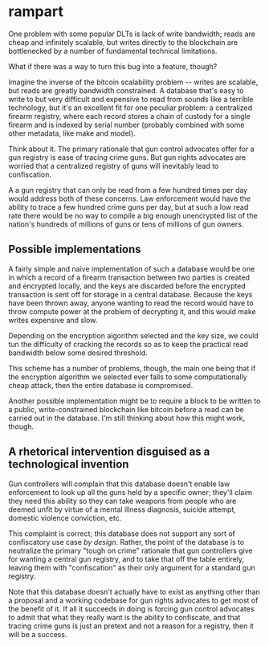 # rampart

One problem with some popular DLTs is lack of write bandwidth; reads are cheap and infinitely scalable, but writes directly to the blockchain are bottlenecked by a number of fundamental technical limitations.

What if there was a way to turn this bug into a feature, though?

Imagine the inverse of the bitcoin scalability problem -- writes are scalable, but reads are greatly bandwidth constrained. A database that's easy to write to but very difficult and expensive to read from sounds like a terrible technology, but it's an excellent fit for one peculiar problem: a centralized firearm registry, where each record stores a chain of custody for a single firearm and is indexed by serial number (probably combined with some other metadata, like make and model).

Think about it. The primary rationale that gun control advocates offer for a gun registry is ease of tracing crime guns. But gun rights advocates are worried that a centralized registry of guns will inevitably lead to confiscation.

A a gun registry that can only be read from a few hundred times per day would address both of these concerns. Law enforcement would have the ability to trace a few hundred crime guns per day, but at such a low read rate there would be no way to compile a big enough unencrypted list of the nation's hundreds of millions of guns or tens of millions of gun owners.

## Possible implementations

A fairly simple and naive implementation of such a database would be one in which a record of a firearm transaction between two parties is created and encrypted locally, and the keys are discarded before the encrypted transaction is sent off for storage in a central database. Because the keys have been thrown away, anyone wanting to read the record would have to throw compute power at the problem of decrypting it, and this would make writes expensive and slow.

Depending on the encryption algorithm selected and the key size, we could tun the difficulty of cracking the records so as to keep the practical read bandwidth below some desired threshold.

This scheme has a number of problems, though, the main one being that if the encryption algorithm we selected ever falls to some computationally cheap attack, then the entire database is compromised.

Another possible implementation might be to require a block to be written to a public, write-constrained blockchain like bitcoin before a read can be carried out in the database. I'm still thinking about how this might work, though.

## A rhetorical intervention disguised as a technological invention

Gun controllers will complain that this database doesn't enable law enforcement to look up all the guns held by a specific owner; they'll claim they need this ability so they can take weapons from people who are deemed unfit by virtue of a mental illness diagnosis, suicide attempt, domestic violence conviction, etc.

This complaint is correct; this database does not support any sort of confiscatory use case _by design_. Rather, the point of the database is to neutralize the primary "tough on crime" rationale that gun controllers give for wanting a central gun registry, and to take that off the table entirely, leaving them with "confiscation" as their only argument for a standard gun registry. 

Note that this database doesn't actually have to exist as anything other than a proposal and a working codebase for gun rights advocates to get most of the benefit of it. If all it succeeds in doing is forcing gun control advocates to admit that what they really want is the ability to confiscate, and that tracing crime guns is just an pretext and not a reason for a registry, then it will be a success.